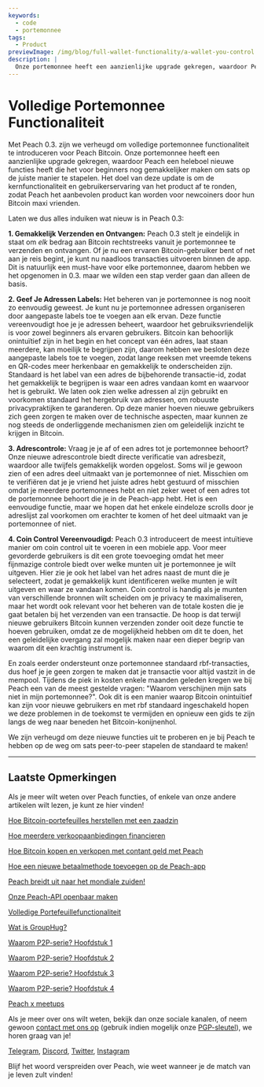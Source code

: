 ```yaml
---
keywords:
  - code
  - portemonnee
tags:
  - Product
previewImage: /img/blog/full-wallet-functionality/a-wallet-you-control.png
description: |
  Onze portemonnee heeft een aanzienlijke upgrade gekregen, waardoor Peach een heleboel nieuwe functies heeft die het voor beginners nog gemakkelijker maken om sats op de juiste manier te stapelen.
---
```


# Volledige Portemonnee Functionaliteit

Met Peach 0.3. zijn we verheugd om volledige portemonnee functionaliteit te introduceren voor Peach Bitcoin.
Onze portemonnee heeft een aanzienlijke upgrade gekregen, waardoor Peach een heleboel nieuwe functies heeft die het voor beginners nog gemakkelijker maken om sats op de juiste manier te stapelen.
Het doel van deze update is om de kernfunctionaliteit en gebruikerservaring van het product af te ronden, zodat Peach het aanbevolen product kan worden voor newcoiners door hun Bitcoin maxi vrienden.

Laten we dus alles induiken wat nieuw is in Peach 0.3:

**1. Gemakkelijk Verzenden en Ontvangen:** Peach 0.3 stelt je eindelijk in staat om _elk_ bedrag aan Bitcoin rechtstreeks vanuit je portemonnee te verzenden en ontvangen. Of je nu een ervaren Bitcoin-gebruiker bent of net aan je reis begint, je kunt nu naadloos transacties uitvoeren binnen de app. Dit is natuurlijk een must-have voor elke portemonnee, daarom hebben we het opgenomen in 0.3. maar we wilden een stap verder gaan dan alleen de basis.

**2. Geef Je Adressen Labels:** Het beheren van je portemonnee is nog nooit zo eenvoudig geweest. Je kunt nu je portemonnee adressen organiseren door aangepaste labels toe te voegen aan elk ervan. Deze functie vereenvoudigt hoe je je adressen beheert, waardoor het gebruiksvriendelijk is voor zowel beginners als ervaren gebruikers.
Bitcoin kan behoorlijk onintuïtief zijn in het begin en het concept van één adres, laat staan meerdere, kan moeilijk te begrijpen zijn, daarom hebben we besloten deze aangepaste labels toe te voegen, zodat lange reeksen met vreemde tekens en QR-codes meer herkenbaar en gemakkelijk te onderscheiden zijn. Standaard is het label van een adres de bijbehorende transactie-id, zodat het gemakkelijk te begrijpen is waar een adres vandaan komt en waarvoor het is gebruikt.
We laten ook zien welke adressen al zijn gebruikt en voorkomen standaard het hergebruik van adressen, om robuuste privacypraktijken te garanderen.
Op deze manier hoeven nieuwe gebruikers zich geen zorgen te maken over de technische aspecten, maar kunnen ze nog steeds de onderliggende mechanismen zien om geleidelijk inzicht te krijgen in Bitcoin.

**3. Adrescontrole:** Vraag je je af of een adres tot je portemonnee behoort? Onze nieuwe adrescontrole biedt directe verificatie van adresbezit, waardoor alle twijfels gemakkelijk worden opgelost.
Soms wil je gewoon zien of een adres deel uitmaakt van je portemonnee of niet. Misschien om te verifiëren dat je je vriend het juiste adres hebt gestuurd of misschien omdat je meerdere portemonnees hebt en niet zeker weet of een adres tot de portemonnee behoort die je in de Peach-app hebt. Het is een eenvoudige functie, maar we hopen dat het enkele eindeloze scrolls door je adreslijst zal voorkomen om erachter te komen of het deel uitmaakt van je portemonnee of niet.

**4. Coin Control Vereenvoudigd:** Peach 0.3 introduceert de meest intuïtieve manier om coin control uit te voeren in een mobiele app. Voor meer gevorderde gebruikers is dit een grote toevoeging omdat het meer fijnmazige controle biedt over welke munten uit je portemonnee je wilt uitgeven. Hier zie je ook het label van het adres naast de munt die je selecteert, zodat je gemakkelijk kunt identificeren welke munten je wilt uitgeven en waar ze vandaan komen.
Coin control is handig als je munten van verschillende bronnen wilt scheiden om je privacy te maximaliseren, maar het wordt ook relevant voor het beheren van de totale kosten die je gaat betalen bij het verzenden van een transactie. De hoop is dat terwijl nieuwe gebruikers Bitcoin kunnen verzenden zonder ooit deze functie te hoeven gebruiken, omdat ze de mogelijkheid hebben om dit te doen, het een geleidelijke overgang zal mogelijk maken naar een dieper begrip van waarom dit een krachtig instrument is.

En zoals eerder ondersteunt onze portemonnee standaard rbf-transacties, dus hoef je je geen zorgen te maken dat je transactie voor altijd vastzit in de mempool. Tijdens de piek in kosten enkele maanden geleden kregen we bij Peach een van de meest gestelde vragen: "Waarom verschijnen mijn sats niet in mijn portemonnee?". Ook dit is een manier waarop Bitcoin onintuïtief kan zijn voor nieuwe gebruikers en met rbf standaard ingeschakeld hopen we deze problemen in de toekomst te vermijden en opnieuw een gids te zijn langs de weg naar beneden het Bitcoin-konijnenhol.

We zijn verheugd om deze nieuwe functies uit te proberen en je bij Peach te hebben op de weg om sats peer-to-peer stapelen de standaard te maken!

---

## Laatste Opmerkingen

Als je meer wilt weten over Peach functies, of enkele van onze andere artikelen wilt lezen, je kunt ze hier vinden!

[Hoe Bitcoin-portefeuilles herstellen met een zaadzin](https://peachbitcoin.com/nl/blog/how-to-restore-peach-wallet/)

[Hoe meerdere verkoopaanbiedingen financieren](https://peachbitcoin.com/nl/blog/funding-multiple-sell-offers/)

[Hoe Bitcoin kopen en verkopen met contant geld met Peach](https://peachbitcoin.com/nl/blog/how-to-buy-and-sell-bitcoin-with-cash-using-peach/)

[Hoe een nieuwe betaalmethode toevoegen op de Peach-app](https://peachbitcoin.com/nl/blog/how-to-add-a-payment-method/)

[Peach breidt uit naar het mondiale zuiden!](https://peachbitcoin.com/nl/blog/peach-expands-to-the-global-south/)

[Onze Peach-API openbaar maken](https://peachbitcoin.com/nl/blog/making-our-peach-api-public/)

[Volledige Portefeuillefunctionaliteit](https://peachbitcoin.com/nl/blog/full-wallet-functionality/)

[Wat is GroupHug?](https://peachbitcoin.com/nl/blog/group-hug/)

[Waarom P2P-serie? Hoofdstuk 1](https://peachbitcoin.com/nl/blog/why-p2p-chapter-1/)

[Waarom P2P-serie? Hoofdstuk 2](https://peachbitcoin.com/nl/blog/why-p2p-chapter-2/)

[Waarom P2P-serie? Hoofdstuk 3](https://peachbitcoin.com/nl/blog/why-p2p-chapter-3-circular-economies/)

[Waarom P2P-serie? Hoofdstuk 4](https://peachbitcoin.com/nl/blog/why-p2p-chapter-4-chains-of-trust/)

[Peach x meetups](https://peachbitcoin.com/nl/blog/peach-for-meetups/)

Als je meer over ons wilt weten, bekijk dan onze sociale kanalen, of neem gewoon [contact met ons op](mailto:hello@peachbitcoin.com) (gebruik indien mogelijk onze [PGP-sleutel](https://keys.openpgp.org/vks/v1/by-fingerprint/48339A19645E2E53488E0E5479E1B270FACD1BD2)), we horen graag van je!

[Telegram](https://t.me/+GkOW1J-ixBBkZWRk), [Discord](https://discord.gg/ypeHz3SW54), [Twitter](https://twitter.com/peachbitcoin), [Instagram](https://instagram.com/peachbitcoin)

Blijf het woord verspreiden over Peach, wie weet wanneer je de match van je leven zult vinden!

